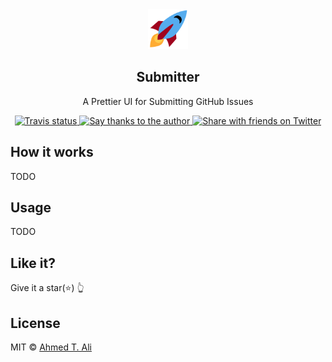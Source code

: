 <div align="center">
	<a href="https://submit.now.sh">
  	<img src="./static/images/rocket.svg" width="64" alt="rocket emoji"/>
	</a>
	<h2>Submitter</h2>
  <p>A Prettier UI for Submitting GitHub Issues</p>

  <a href="https://travis-ci.org/ahmed-taj/submitter">
    <img src="https://img.shields.io/travis/ahmed-taj/submitter.svg?style=flat-square" alt="Travis status"/>
  </a>

  <a href="https://saythanks.io/to/ahmed-taj">
    <img src="https://img.shields.io/badge/Say%20Thanks-💖-CA1F7B.svg?style=flat-square" alt="Say thanks to the author"/>
  </a>

  <a href="http://twitter.com/home?status=Check out this cool project by @ah_tajelsir https://git.io/todos">
    <img src="https://img.shields.io/badge/Share-with%20friends-blue.svg?logo=twitter&style=flat-square" alt="Share with friends on Twitter"/>
  </a>
</div>

## How it works

TODO

## Usage

TODO

## Like it?

Give it a star(:star:) :point_up_2:

## License

MIT © [Ahmed T. Ali](https://github.com/ahmed-taj)
